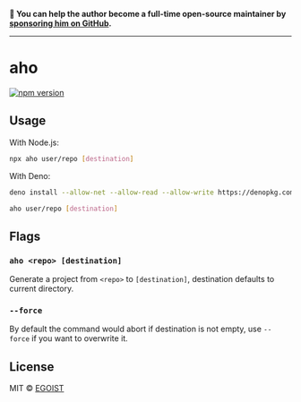 **💛 You can help the author become a full-time open-source maintainer by [sponsoring him on GitHub](https://github.com/sponsors/egoist).**

---

# aho

[![npm version](https://badgen.net/npm/v/aho)](https://npm.im/aho)

## Usage

With Node.js:

```bash
npx aho user/repo [destination]
```

With Deno:

```bash
deno install --allow-net --allow-read --allow-write https://denopkg.com/egoist/aho@main/aho.ts

aho user/repo [destination]
```

## Flags

### `aho <repo> [destination]`

Generate a project from `<repo>` to `[destination]`, destination defaults to current directory.

### `--force`

By default the command would abort if destination is not empty, use `--force` if you want to overwrite it.

## License

MIT &copy; [EGOIST](https://github.com/sponsors/egoist)

